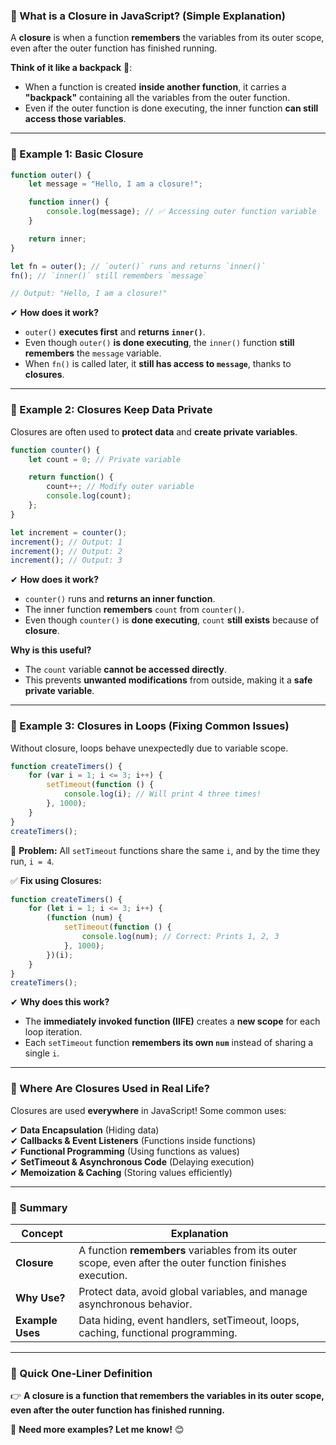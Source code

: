### **🔹 What is a Closure in JavaScript? (Simple Explanation)**  

A **closure** is when a function **remembers** the variables from its outer scope, even after the outer function has finished running.  

**Think of it like a backpack** 🎒:  
- When a function is created **inside another function**, it carries a **"backpack"** containing all the variables from the outer function.  
- Even if the outer function is done executing, the inner function **can still access those variables**.

---

### **🔹 Example 1: Basic Closure**
```javascript
function outer() {
    let message = "Hello, I am a closure!";

    function inner() {
        console.log(message); // ✅ Accessing outer function variable
    }

    return inner;
}

let fn = outer(); // `outer()` runs and returns `inner()`
fn(); // `inner()` still remembers `message`

// Output: "Hello, I am a closure!"
```
✔ **How does it work?**  
- `outer()` **executes first** and **returns `inner()`**.  
- Even though `outer()` **is done executing**, the `inner()` function **still remembers** the `message` variable.  
- When `fn()` is called later, it **still has access to `message`**, thanks to **closures**.

---

### **🔹 Example 2: Closures Keep Data Private**
Closures are often used to **protect data** and **create private variables**.

```javascript
function counter() {
    let count = 0; // Private variable

    return function() {
        count++; // Modify outer variable
        console.log(count);
    };
}

let increment = counter();
increment(); // Output: 1
increment(); // Output: 2
increment(); // Output: 3
```
✔ **How does it work?**  
- `counter()` runs and **returns an inner function**.  
- The inner function **remembers** `count` from `counter()`.  
- Even though `counter()` is **done executing**, `count` **still exists** because of **closure**.  

**Why is this useful?**  
- The `count` variable **cannot be accessed directly**.  
- This prevents **unwanted modifications** from outside, making it a **safe private variable**.

---

### **🔹 Example 3: Closures in Loops (Fixing Common Issues)**
Without closure, loops behave unexpectedly due to variable scope.

```javascript
function createTimers() {
    for (var i = 1; i <= 3; i++) {
        setTimeout(function () {
            console.log(i); // Will print 4 three times!
        }, 1000);
    }
}
createTimers();
```
🔴 **Problem:** All `setTimeout` functions share the same `i`, and by the time they run, `i = 4`.

✅ **Fix using Closures:**
```javascript
function createTimers() {
    for (let i = 1; i <= 3; i++) {
        (function (num) {
            setTimeout(function () {
                console.log(num); // Correct: Prints 1, 2, 3
            }, 1000);
        })(i);
    }
}
createTimers();
```
✔ **Why does this work?**  
- The **immediately invoked function (IIFE)** creates a **new scope** for each loop iteration.  
- Each `setTimeout` function **remembers its own `num`** instead of sharing a single `i`.

---

### **🔹 Where Are Closures Used in Real Life?**
Closures are used **everywhere** in JavaScript! Some common uses:  

✔ **Data Encapsulation** (Hiding data)  
✔ **Callbacks & Event Listeners** (Functions inside functions)  
✔ **Functional Programming** (Using functions as values)  
✔ **SetTimeout & Asynchronous Code** (Delaying execution)  
✔ **Memoization & Caching** (Storing values efficiently)

---

### **🔹 Summary**
| **Concept** | **Explanation** |
|-------------|----------------|
| **Closure** | A function **remembers** variables from its outer scope, even after the outer function finishes execution. |
| **Why Use?** | Protect data, avoid global variables, and manage asynchronous behavior. |
| **Example Uses** | Data hiding, event handlers, setTimeout, loops, caching, functional programming. |

---

### **🚀 Quick One-Liner Definition**
👉 **A closure is a function that remembers the variables in its outer scope, even after the outer function has finished running.**  

📌 **Need more examples? Let me know!** 😊
